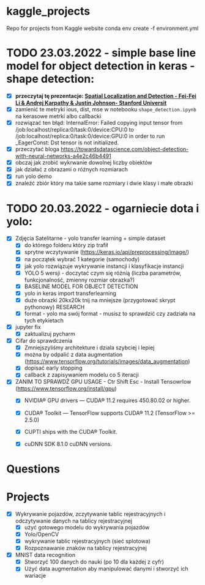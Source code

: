 # kaggle_projects
Repo for projects from Kaggle website
conda env create -f environment.yml

# TODO 23.03.2022 - simple base line model for object detection in keras - shape detection:
- [X] **przeczytaj tę prezentacje: [Spatial Localization and
Detection - Fei-Fei Li & Andrej Karpathy & Justin Johnson- Stanford Universit](http://cs231n.stanford.edu/slides/2016/winter1516_lecture8.pdf)** 
- [X] zamienić te metryki ious, dist, mse w notebooku `shape_detection.ipynb` na kerasowe metrki albo callbacki
- [X] rozwiązać ten błąd: InternalError: Failed copying input tensor from /job:localhost/replica:0/task:0/device:CPU:0 to /job:localhost/replica:0/task:0/device:GPU:0 in order to run _EagerConst: Dst tensor is not initialized.
- [X] przeczytać bloga https://towardsdatascience.com/object-detection-with-neural-networks-a4e2c46b4491
- [X] obczaj jak zrobić wykrwanie dowolnej liczby obiektów
- [X] jak działać z obrazami o różnych rozmiarach
- [x] run yolo demo
- [X] znaleźć zbiór który ma takie same rozmiary i dwie klasy i małe obrazki 

# TODO 20.03.2022 - ogarniecie dota i yolo:
- [X] Zdjęcia Satelitarne - yolo transfer learning + simple dataset
    - [X] do którego folderu który zip trafił
    - [X] sprytne wczytywanie (https://keras.io/api/preprocessing/image/)
    - [X] na początek wybrać 1 kategorie (samochody) 
    - [X] jak yolo rozwiązuje wykrywanie instancji i klasyfikacje instancji
    - [X] YOLO 5 wersji - doczytać czym się różnią (liczba parametrów, funkcjonalność, zmienny rozmiar obrazka?) 
    - [x] BASELINE MODEL FOR OBJECT DETECTION
    - [X] yolo in keras import transferlearning
    - [X] duże obrazki 20kx20k tnij na mniejsze (przygotować skrypt pythonowy) RESEARCH 
    - [X] format - yolo ma swój format - musisz to sprawdzić czy zadziała na tych etykietach
- [X] jupyter fix
  - [X] zaktualizuj pycharm
- [X] Cifar do sprawdczenia
  - [x] Zmniejszyliśmy architekture i dziala szybciej i lepiej
  - [X] można by odpalić z data augmentation (https://www.tensorflow.org/tutorials/images/data_augmentation)
  - [X] dopisać early stopping
  - [X] callback z zapisywaniem modelu co 5 iteracji
- [X] ZANIM TO SPRAWDŹ GPU USAGE - Ctr Shift Esc - Install Tensowrlow (https://www.tensorflow.org/install/gpu)
  - [X] NVIDIA® GPU drivers — CUDA® 11.2 requires 450.80.02 or higher.
  - [X] CUDA® Toolkit — TensorFlow supports CUDA® 11.2 (TensorFlow >= 2.5.0)
  - [X] CUPTI ships with the CUDA® Toolkit.
  - [X] cuDNN SDK 8.1.0 cuDNN versions.


# Questions

# Projects
- [X] Wykrywanie pojazdów, zczytywanie tablic rejestracyjnych i odczytywanie danych na tablicy rejestracyjnej
    - [X] użyć gotowego modelu do wykrywania pojazdów
    - [X] Yolo/OpenCV
    - [X] wykrywanie tablic rejestracyjnych (sieć splotowa)
    - [X] Rozpoznawanie znaków na tablicy rejestracyjnej
- [X] MNIST data recognition
  - [X] Stworzyć 100 danych do nauki (po 10 dla każdej z cyfr)
  - [X] Użyć data augmentation aby manipulować danymi i stworzyć ich wariacje
